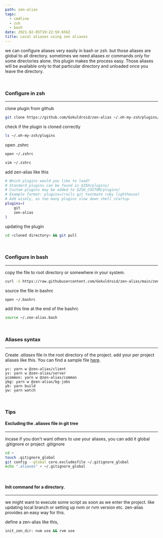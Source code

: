 ```yaml
---
path: zen-alias
tags:
  - cmdline
  - zsh
  - bash
date: 2021-02-05T19:22:59.656Z
title: Local aliases using zen aliases
---
```

we can configure aliases very easily in bash or zsh. but those aliases are global to all directory. sometimes we need aliases or commands only for some directories alone. this plugin makes the process easy. Those aliases will be available only to that particular directory and unloaded once you leave the directory.

<br>

### Configure in zsh
------------

clone plugin from github
```bash
git clone https://github.com/Gokuldroid/zen-alias ~/.oh-my-zsh/plugins/zen-alias
```

check if the plugin is cloned correctly

```bash
ls ~/.oh-my-zsh/plugins
```

open .zshrc

```bash
open ~/.zshrc
```

```bash
vim ~/.zshrc
```

add zen-alias like this

```bash
# Which plugins would you like to load?
# Standard plugins can be found in $ZSH/plugins/
# Custom plugins may be added to $ZSH_CUSTOM/plugins/
# Example format: plugins=(rails git textmate ruby lighthouse)
# Add wisely, as too many plugins slow down shell startup.
plugins=(
    git
    zen-alias
)
```

updating the plugin
```bash
cd <cloned directory> && git pull
```
<br>

### Configure in bash
-----

copy the file to root directory or somewhere in your system.
```bash
curl -S https://raw.githubusercontent.com/Gokuldroid/zen-alias/main/zen-alias.plugin.zsh > ~/.zen-alias.bash
```

source the file in bashrc
```bash
open ~/.bashrc
```

add this line at the end of the bashrc
```bash
source ~/.zen-alias.bash
```
<br>

### Aliases syntax
-----

Create *.aliases* file in the root directory of the project. add your per project aliases like this. You can find a sample file [here](https://github.com/Gokuldroid/zen-alias/blob/main/.aliases).

```
yc: yarn w @zen-alias/client
ys: yarn w @zen-alias/server
ycommon: yarn w @zen-alias/common
ybg: yarn w @zen-alias/bg-jobs
yb: yarn build
yw: yarn watch
```
<br>

### Tips

#### Excluding the .aliases file in git tree
----
incase if you don't want others to use your aliases, you can add it global .gitignore or project .gitignore

```bash
cd ~
touch .gitignore_global
git config --global core.excludesfile ~/.gitignore_global
echo ".aliases" > ~/.gitignore_global
```

<br>

#### Init command for a directory.
---
we might want to execute some script as soon as we enter the project. like updating local branch or setting up nvm or rvm version etc. zen-alias provides an easy way for this.

define a zen-alias like this,
```bash
init_zen_dir: nvm use && rvm use
```
